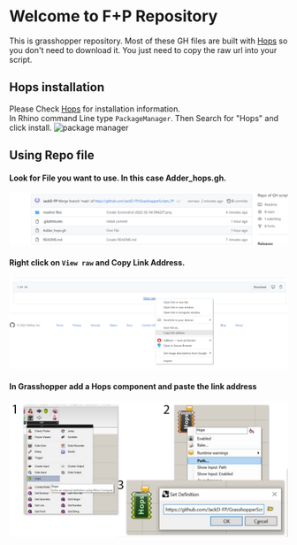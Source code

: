 # Welcome to F+P Repository
This is grasshopper repository. Most of these GH files are built with [Hops](https://developer.rhino3d.com/guides/compute/hops-component/) so you don't need to download it. You just need to copy the raw url into your script.

Hops installation
-----------------
Please Check [Hops](https://developer.rhino3d.com/guides/compute/hops-component/) for installation information.
<br>
In Rhino command Line type `PackageManager`. Then Search for "Hops" and click install.
![package manager](https://developer.rhino3d.com/images/gh-hops-package-manager.png)

Using Repo file
---------------
#### Look for File you want to use. In this case Adder_hops.gh.
![Link](https://github.com/JackD-FP/GrasshopperScripts_FP/blob/main/readme%20files/Screenshot%202022-02-04%20094237.png?raw=true)

#### Right click on `View raw` and Copy Link Address.
![Link](https://github.com/JackD-FP/GrasshopperScripts_FP/blob/main/readme%20files/Screenshot%202022-02-04%20095055.png)

#### In Grasshopper add a Hops component and paste the link address
![Link](https://github.com/JackD-FP/GrasshopperScripts_FP/blob/main/readme%20files/Artboard%201.jpg?raw=true)

